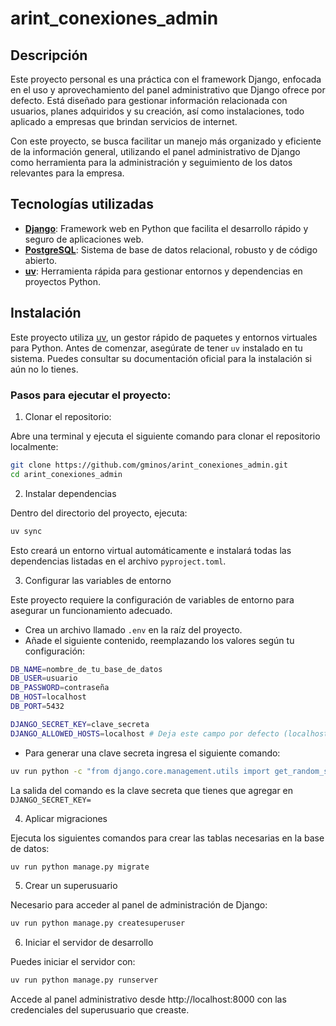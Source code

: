 # arint_conexiones_admin

## Descripción

Este proyecto personal es una práctica con el framework Django, enfocada en el uso y aprovechamiento del panel administrativo que Django ofrece por defecto. Está diseñado para gestionar información relacionada con usuarios, planes adquiridos y su creación, así como instalaciones, todo aplicado a empresas que brindan servicios de internet.

Con este proyecto, se busca facilitar un manejo más organizado y eficiente de la información general, utilizando el panel administrativo de Django como herramienta para la administración y seguimiento de los datos relevantes para la empresa.

## Tecnologías utilizadas

- [**Django**](https://www.djangoproject.com/): Framework web en Python que facilita el desarrollo rápido y seguro de aplicaciones web.
- [**PostgreSQL**](https://www.postgresql.org/): Sistema de base de datos relacional, robusto y de código abierto.
- [**uv**](https://github.com/astral-sh/uv): Herramienta rápida para gestionar entornos y dependencias en proyectos Python.

## Instalación

Este proyecto utiliza [uv](https://github.com/astral-sh/uv), un gestor rápido de paquetes y entornos virtuales para Python. Antes de comenzar, asegúrate de tener `uv` instalado en tu sistema. Puedes consultar su documentación oficial para la instalación si aún no lo tienes.

### Pasos para ejecutar el proyecto:

1. Clonar el repositorio:

Abre una terminal y ejecuta el siguiente comando para clonar el repositorio localmente:
```bash 
git clone https://github.com/gminos/arint_conexiones_admin.git
cd arint_conexiones_admin
```

2. Instalar dependencias

Dentro del directorio del proyecto, ejecuta:
```bash
uv sync
```
Esto creará un entorno virtual automáticamente e instalará todas las dependencias listadas en el archivo `pyproject.toml`.

3. Configurar las variables de entorno

Este proyecto requiere la configuración de variables de entorno para asegurar un funcionamiento adecuado.

- Crea un archivo llamado `.env` en la raíz del proyecto.
- Añade el siguiente contenido, reemplazando los valores según tu configuración:

```bash
DB_NAME=nombre_de_tu_base_de_datos
DB_USER=usuario
DB_PASSWORD=contraseña
DB_HOST=localhost
DB_PORT=5432

DJANGO_SECRET_KEY=clave_secreta
DJANGO_ALLOWED_HOSTS=localhost # Deja este campo por defecto (localhost) si no te interesa visualizar la pagina en tu LAN
```

- Para generar una clave secreta ingresa el siguiente comando:

```bash
uv run python -c "from django.core.management.utils import get_random_secret_key; print(get_random_secret_key())"
```

La salida del comando es la clave secreta que tienes que agregar en `DJANGO_SECRET_KEY=`

4. Aplicar migraciones

Ejecuta los siguientes comandos para crear las tablas necesarias en la base de datos:
```bash
uv run python manage.py migrate
```

5. Crear un superusuario

Necesario para acceder al panel de administración de Django:
```bash
uv run python manage.py createsuperuser
```

6. Iniciar el servidor de desarrollo

Puedes iniciar el servidor con:
```bash
uv run python manage.py runserver
```
Accede al panel administrativo desde http://localhost:8000 con las credenciales del superusuario que creaste.

